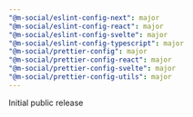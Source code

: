 ```yaml
---
"@m-social/eslint-config-next": major
"@m-social/eslint-config-react": major
"@m-social/eslint-config-svelte": major
"@m-social/eslint-config-typescript": major
"@m-social/prettier-config": major
"@m-social/prettier-config-react": major
"@m-social/prettier-config-svelte": major
"@m-social/prettier-config-utils": major
---
```


Initial public release
